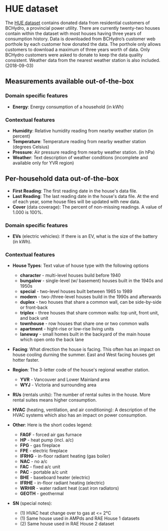 # HUE dataset

The [HUE dataset](https://doi.org/10.7910/DVN/N3HGRN) contains donated data from residential customers of BCHydro, a provincial power utility. There are currently twenty-two houses contain within the dataset with most houses having three years of consumption history. Data is downloaded from BCHydro’s customer web porthole by each customer how donated the data. The porthole only allows customers to download a maximum of three years worth of data. Only BCHydro customers were asked to donate to keep the data quality consistent. Weather data from the nearest weather station is also included. (2018-09-03) 

## Measurements available out-of-the-box

### Domain specific features

* **Energy**: Energy consumption of a household (in kWh)

### Contextual features

* **Humidity**: Relative humidity reading from nearby weather station (in percent)
* **Temperature**: Temperature reading from nearby weather station (degrees Celsius)
* **Pressure**: Air pressure reading from nearby weather  station. (in hPa)
* **Weather**: Text description of weather conditions (incomplete and available only for YVR region)


## Per-household data out-of-the-box

* **First Reading**: The first reading date in the house's data file.
* **Last Reading**: The last reading date in the house's data file. At the end of each year, some house files will be updated with new data.
* **Cover** (data coverage): The percent of non-missing readings. A value of 1.000 is 100%.

### Domain specific features

* **EVs** (electric vehicles): If there is an EV, what is the size of the battery (in kWh).

### Contextual features

* **House Types**: Text value of house type with the following options
    * **character**   - multi-level houses build before 1940
    * **bungalow**    - single-level (w/ basement) houses built in the 1940s and 1950s
    * **special**     - two-level houses built between 1965 to 1989
    * **modern**      - two-/three-level houses build in the 1990s and afterwards
    * **duplex**      - two houses that share a common wall, can be side-by-side or front-back
    * **triplex**     - three houses that share common walls: top unit, front unit, and back unit
    * **townhouse**   - row houses that share one or two common walls
    * **apartment**   - hight-rise or low-rise living units
    * **laneway**     - small homes built in the backyard of the main house which open onto the back lane
* **Facing**: What direction the house is facing. This often has an impact on house cooling durning the summer. East and West facing houses get hotter faster.
* **Region**: The 3-letter code of the house's regional weather station.
    * **YVR** - Vancouver and Lower Mainland area
    * **WYJ** - Victoria and surrounding area
* **RUs** (rentals units):
        The number of rental suites in the house. More rental suites means higher consumption.

* **HVAC** (heating, ventilation, and air conditioning): A description of the HVAC systems which also has an impact on power consumption.

* **Other**: Here is the short codes legend:
    * **FAGF**  - forced air gas furnace
    * **HP**    - heat pump (incl. a/c)
    * **FPG**   - gas fireplace
    * **FPE**   - electric fireplace
    * **IFRHG** - in-floor radiant heating (gas boiler)
    * **NAC**   - no a/c
    * **FAC**   - fixed a/c unit
    * **PAC**   - portable a/c unit
    * **BHE**   - baseboard heater (electric)
    * **IFRHE** - in-floor radiant heating (electric)
    * **WRHIR** - water radiant heat (cast iron radiators)
    * **GEOTH** - geothermal

* **SN** (special notes):
    * (1) HVAC heat change over to gas at <= 2°C
    * (1) Same house used in AMPds and RAE House 1 datasets
    * (2) Same house used in RAE House 2 dataset